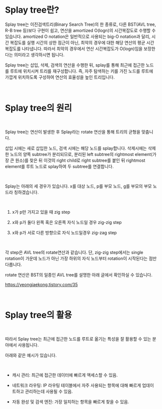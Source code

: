 # Splay tree란?
 
Splay tree는 이진검색트리(Binary Search Tree)의 한 종류로, 다른 BST(AVL tree, R-B tree 등)보다 구현이 쉽고, 연산을 amortized O(logn)의 시간복잡도로 수행할 수 있습니다. amortized O notation은 일반적으로 사용되는 big-O notation과 달리, 시간 복잡도를 실행 시간의 상한 점근이 아닌, 최악의 경우에 대한 해당 연산의 평균 시간복잡도를 나타냅니다. 따라서 최악의 경우에서 연산 시간복잡도가 O(logn)임을 보장한다는 의미라고 생각하시면 됩니다.

Splay tree는 삽입, 삭제, 검색의 연산을 수행한 뒤, splay를 통해 최근에 접근한 노드를 루트에 위치시켜 트리를 재구성합니다. 즉, 자주 탐색하는 키를 가진 노드를 루트에 가깝게 위치하도록 구성하여 연산의 효율성을 높인 트리입니다.

</br>

# Splay tree의 원리
 </br>

Splay tree는 연산이 발생한 후 Splay라는 rotate 연산을 통해 트리의 균형을 맞춥니다.

삽입 시에는 새로 삽입한 노드, 검색 시에는 해당 노드를 splay합니다. 삭제시에는 삭제한 노드의 양쪽 subtree가 분리되므로, 분리된 left subtree의 rightmost element(가장 큰 원소)를 찾은 뒤 이것의 right child로 right subtree를 붙인 뒤 rightmost element를 루트 노드로 splay하여 두 subtree를 연결합니다.

 </br>

Splay는 아래의 세 경우가 있습니다. x를 대상 노드, p를 부모 노드, g를 부모의 부모 노드라 칭하겠습니다.
 
 </br>

1. x가 p만 가지고 있을 때 zig step

2. x와 p가 둘다 왼쪽 혹은 오른쪽 자식 노드일 경우 zig-zig step

3. x와 p가 서로 다른 방향으로 자식 노드일경우 zig-zag step

 </br>

각 step은 AVL tree의 rotate연산과 같습니다. 단, zig-zig step에서는 single rotation이 가운데 노드가 아닌 가장 하위의 자식 노드부터 rotation이 시작된다는 점만 다릅니다.

rotate 연산은 BST의 일종인 AVL tree를 설명한 아래 글에서 확인하실 수 있습니다.

https://yeongjaekong.tistory.com/35

 </br>

# Splay tree의 활용
 
</br>

따라서 Splay tree는 최근에 접근한 노드를 루트로 옮기는 특성을 잘 활용할 수 있는 분야에서 사용됩니다.

아래와 같은 예시가 있습니다.

 </br>

- 캐시 관리: 최근에 접근한 데이터에 빠르게 액세스할 수 있음.

- 네트워크 라우팅: IP 라우팅 테이블에서 자주 사용되는 항목에 대해 빠르게 업데이트하고 관리하는데 사용될 수 있음.

- 자동 완성 및 검색 엔진: 가장 일치하는 항목을 빠르게 찾을 수 있음.